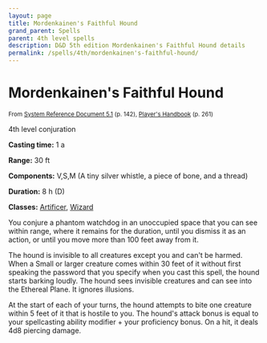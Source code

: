 ```yaml
---
layout: page
title: Mordenkainen's Faithful Hound
grand_parent: Spells
parent: 4th level spells 
description: D&D 5th edition Mordenkainen's Faithful Hound details
permalink: /spells/4th/mordenkainen's-faithful-hound/
---
```


# Mordenkainen's Faithful Hound

<small>From <a target="_blank" href="https://media.wizards.com/2016/downloads/DND/SRD-OGL_V5.1.pdf">System Reference Document 5.1</a> (p. 142), <a target="_blank" href="https://dnd.wizards.com/products/tabletop-games/rpg-products/rpg_playershandbook">Player's Handbook</a> (p. 261)</small>


4th level conjuration

**Casting time:** 1 a

**Range:** 30 ft

**Components:** V,S,M (A tiny silver whistle, a piece of bone, and a thread)

**Duration:** 8 h (D)

**Classes:** [Artificer](/classes/artificer/), [Wizard](/classes/wizard/)

You conjure a phantom watchdog in an unoccupied space that you can see within range, where it remains for the duration, until you dismiss it as an action, or until you move more than 100 feet away from it.

   The hound is invisible to all creatures except you and can't be harmed. When a Small or larger creature comes within 30 feet of it without first speaking the password that you specify when you cast this spell, the hound starts barking loudly. The hound sees invisible creatures and can see into the Ethereal Plane. It ignores illusions.

   At the start of each of your turns, the hound attempts to bite one creature within 5 feet of it that is hostile to you. The hound's attack bonus is equal to your spellcasting ability modifier + your proficiency bonus. On a hit, it deals 4d8 piercing damage.